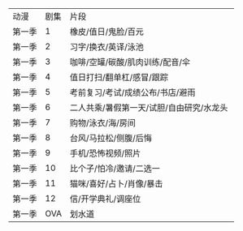 <table>
    <tr>
        <td>动漫</td>
        <td>剧集</td>
        <td>片段</td>
    </tr>
    <tr>
        <td>第一季</td>
        <td>1</td>
        <td>橡皮/值日/鬼脸/百元 </td>
    </tr>
    <tr>
        <td>第一季</td>
        <td>2</td>
        <td>习字/换衣/英译/泳池 </td>
    </tr>
    <tr>
        <td>第一季</td>
        <td>3</td>
        <td>咖啡/空罐/碳酸/肌肉训练/配音/伞 </td>
    </tr>
    <tr>
        <td>第一季</td>
        <td>4</td>
        <td>值日打扫/翻单杠/感冒/跟踪 </td>
    </tr>
    <tr>
        <td>第一季</td>
        <td>5</td>
        <td>考前复习/考试/成绩公布/书店/避雨</td>
    </tr>
    <tr>
        <td>第一季</td>
        <td>6</td>
        <td>二人共乘/暑假第一天/试胆/自由研究/水龙头 </td>
    </tr>
    <tr>
        <td>第一季</td>
        <td>7</td>
        <td>购物/泳衣/海/房间 </td>
    </tr>
    <tr>
        <td>第一季</td>
        <td>8</td>
        <td>台风/马拉松/侧腹/后悔</td>
    </tr>
    <tr>
        <td>第一季</td>
        <td>9</td>
        <td>手机/恐怖视频/照片 </td>
    </tr>
    <tr>
        <td>第一季</td>
        <td>10</td>
        <td>比个子/怕冷/邀请/二选一 </td>
    </tr>
    <tr>
        <td>第一季</td>
        <td>11</td>
        <td>猫咪/喜好/占卜/肖像/暴击 </td>
    </tr>
    <tr>
        <td>第一季</td>
        <td>12</td>
        <td>信/开学典礼/调座位 </td>
    </tr>
    <tr>
        <td>第一季</td>
        <td>OVA</td>
        <td>划水道</td>
    </tr>
    <tr>
